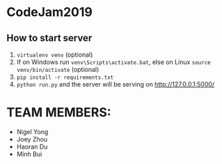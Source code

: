 # CodeJam2019

## How to start server

1) `virtualenv venv` (optional)
2) If on Windows run `venv\Scripts\activate.bat`, else on Linux `source venv/bin/activate` (optional)
3) `pip install -r requirements.txt`
4) `python run.py` and the server will be serving on http://127.0.0.1:5000/
# TEAM MEMBERS:
+ Nigel Yong
+ Joey Zhou
+ Haoran Du
+ Minh Bui
